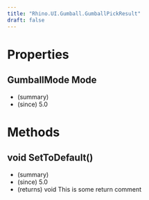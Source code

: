 ```yaml
---
title: "Rhino.UI.Gumball.GumballPickResult"
draft: false
---
```


# Properties
## GumballMode Mode
- (summary) 
- (since) 5.0
# Methods
## void SetToDefault()
- (summary) 
- (since) 5.0
- (returns) void This is some return comment
